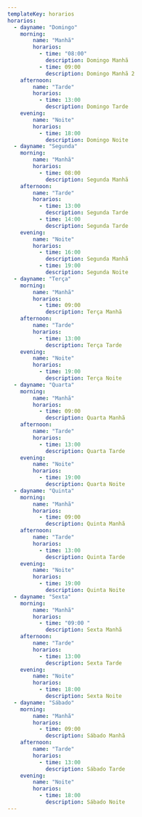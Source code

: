 ```yaml
---
templateKey: horarios
horarios:
  - dayname: "Domingo"
    morning:
        name: "Manhã"
        horarios:
          - time: "08:00"
            description: Domingo Manhã
          - time: 09:00
            description: Domingo Manhã 2
    afternoon:
        name: "Tarde"
        horarios:
          - time: 13:00
            description: Domingo Tarde
    evening:
        name: "Noite"
        horarios:
          - time: 18:00
            description: Domingo Noite
  - dayname: "Segunda"
    morning:
        name: "Manhã"
        horarios:
          - time: 08:00
            description: Segunda Manhã
    afternoon:
        name: "Tarde"
        horarios:
          - time: 13:00
            description: Segunda Tarde
          - time: 14:00
            description: Segunda Tarde
    evening:
        name: "Noite"
        horarios:
          - time: 16:00
            description: Segunda Manhã
          - time: 19:00
            description: Segunda Noite
  - dayname: "Terça"
    morning:
        name: "Manhã"
        horarios:
          - time: 09:00
            description: Terça Manhã
    afternoon:
        name: "Tarde"
        horarios:
          - time: 13:00
            description: Terça Tarde
    evening:
        name: "Noite"
        horarios:
          - time: 19:00
            description: Terça Noite
  - dayname: "Quarta"
    morning:
        name: "Manhã"
        horarios:
          - time: 09:00
            description: Quarta Manhã
    afternoon:
        name: "Tarde"
        horarios:
          - time: 13:00
            description: Quarta Tarde
    evening:
        name: "Noite"
        horarios:
          - time: 19:00
            description: Quarta Noite
  - dayname: "Quinta"
    morning:
        name: "Manhã"
        horarios:
          - time: 09:00
            description: Quinta Manhã
    afternoon:
        name: "Tarde"
        horarios:
          - time: 13:00
            description: Quinta Tarde
    evening:
        name: "Noite"
        horarios:
          - time: 19:00
            description: Quinta Noite
  - dayname: "Sexta"
    morning:
        name: "Manhã"
        horarios:
          - time: "09:00 "
            description: Sexta Manhã
    afternoon:
        name: "Tarde"
        horarios:
          - time: 13:00
            description: Sexta Tarde
    evening:
        name: "Noite"
        horarios:
          - time: 18:00
            description: Sexta Noite
  - dayname: "Sábado"
    morning:
        name: "Manhã"
        horarios:
          - time: 09:00
            description: Sábado Manhã
    afternoon:
        name: "Tarde"
        horarios:
          - time: 13:00
            description: Sábado Tarde
    evening:
        name: "Noite"
        horarios:
          - time: 18:00
            description: Sábado Noite
---
```

